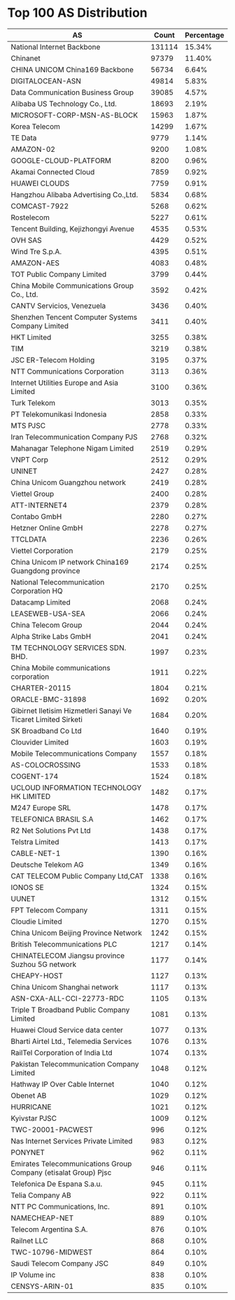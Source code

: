 # Top 100 AS Distribution
| AS | Count | Percentage |
|----|----|----|
| National Internet Backbone | 131114 | 15.34% |
| Chinanet | 97379 | 11.40% |
| CHINA UNICOM China169 Backbone | 56734 | 6.64% |
| DIGITALOCEAN-ASN | 49814 | 5.83% |
| Data Communication Business Group | 39085 | 4.57% |
| Alibaba US Technology Co., Ltd. | 18693 | 2.19% |
| MICROSOFT-CORP-MSN-AS-BLOCK | 15963 | 1.87% |
| Korea Telecom | 14299 | 1.67% |
| TE Data | 9779 | 1.14% |
| AMAZON-02 | 9200 | 1.08% |
| GOOGLE-CLOUD-PLATFORM | 8200 | 0.96% |
| Akamai Connected Cloud | 7859 | 0.92% |
| HUAWEI CLOUDS | 7759 | 0.91% |
| Hangzhou Alibaba Advertising Co.,Ltd. | 5834 | 0.68% |
| COMCAST-7922 | 5268 | 0.62% |
| Rostelecom | 5227 | 0.61% |
| Tencent Building, Kejizhongyi Avenue | 4535 | 0.53% |
| OVH SAS | 4429 | 0.52% |
| Wind Tre S.p.A. | 4395 | 0.51% |
| AMAZON-AES | 4083 | 0.48% |
| TOT Public Company Limited | 3799 | 0.44% |
| China Mobile Communications Group Co., Ltd. | 3592 | 0.42% |
| CANTV Servicios, Venezuela | 3436 | 0.40% |
| Shenzhen Tencent Computer Systems Company Limited | 3411 | 0.40% |
| HKT Limited | 3255 | 0.38% |
| TIM | 3219 | 0.38% |
| JSC ER-Telecom Holding | 3195 | 0.37% |
| NTT Communications Corporation | 3113 | 0.36% |
| Internet Utilities Europe and Asia Limited | 3100 | 0.36% |
| Turk Telekom | 3013 | 0.35% |
| PT Telekomunikasi Indonesia | 2858 | 0.33% |
| MTS PJSC | 2778 | 0.33% |
| Iran Telecommunication Company PJS | 2768 | 0.32% |
| Mahanagar Telephone Nigam Limited | 2519 | 0.29% |
| VNPT Corp | 2512 | 0.29% |
| UNINET | 2427 | 0.28% |
| China Unicom Guangzhou network | 2419 | 0.28% |
| Viettel Group | 2400 | 0.28% |
| ATT-INTERNET4 | 2379 | 0.28% |
| Contabo GmbH | 2280 | 0.27% |
| Hetzner Online GmbH | 2278 | 0.27% |
| TTCLDATA | 2236 | 0.26% |
| Viettel Corporation | 2179 | 0.25% |
| China Unicom IP network China169 Guangdong province | 2174 | 0.25% |
| National Telecommunication Corporation HQ | 2170 | 0.25% |
| Datacamp Limited | 2068 | 0.24% |
| LEASEWEB-USA-SEA | 2066 | 0.24% |
| China Telecom Group | 2044 | 0.24% |
| Alpha Strike Labs GmbH | 2041 | 0.24% |
| TM TECHNOLOGY SERVICES SDN. BHD. | 1997 | 0.23% |
| China Mobile communications corporation | 1911 | 0.22% |
| CHARTER-20115 | 1804 | 0.21% |
| ORACLE-BMC-31898 | 1692 | 0.20% |
| Gibirnet Iletisim Hizmetleri Sanayi Ve Ticaret Limited Sirketi | 1684 | 0.20% |
| SK Broadband Co Ltd | 1640 | 0.19% |
| Clouvider Limited | 1603 | 0.19% |
| Mobile Telecommunications Company | 1557 | 0.18% |
| AS-COLOCROSSING | 1533 | 0.18% |
| COGENT-174 | 1524 | 0.18% |
| UCLOUD INFORMATION TECHNOLOGY HK LIMITED | 1482 | 0.17% |
| M247 Europe SRL | 1478 | 0.17% |
| TELEFONICA BRASIL S.A | 1462 | 0.17% |
| R2 Net Solutions Pvt Ltd | 1438 | 0.17% |
| Telstra Limited | 1413 | 0.17% |
| CABLE-NET-1 | 1390 | 0.16% |
| Deutsche Telekom AG | 1349 | 0.16% |
| CAT TELECOM Public Company Ltd,CAT | 1338 | 0.16% |
| IONOS SE | 1324 | 0.15% |
| UUNET | 1312 | 0.15% |
| FPT Telecom Company | 1311 | 0.15% |
| Cloudie Limited | 1270 | 0.15% |
| China Unicom Beijing Province Network | 1242 | 0.15% |
| British Telecommunications PLC | 1217 | 0.14% |
| CHINATELECOM Jiangsu province Suzhou 5G network | 1177 | 0.14% |
| CHEAPY-HOST | 1127 | 0.13% |
| China Unicom Shanghai network | 1117 | 0.13% |
| ASN-CXA-ALL-CCI-22773-RDC | 1105 | 0.13% |
| Triple T Broadband Public Company Limited | 1081 | 0.13% |
| Huawei Cloud Service data center | 1077 | 0.13% |
| Bharti Airtel Ltd., Telemedia Services | 1076 | 0.13% |
| RailTel Corporation of India Ltd | 1074 | 0.13% |
| Pakistan Telecommunication Company Limited | 1048 | 0.12% |
| Hathway IP Over Cable Internet | 1040 | 0.12% |
| Obenet AB | 1029 | 0.12% |
| HURRICANE | 1021 | 0.12% |
| Kyivstar PJSC | 1009 | 0.12% |
| TWC-20001-PACWEST | 996 | 0.12% |
| Nas Internet Services Private Limited | 983 | 0.12% |
| PONYNET | 962 | 0.11% |
| Emirates Telecommunications Group Company (etisalat Group) Pjsc | 946 | 0.11% |
| Telefonica De Espana S.a.u. | 945 | 0.11% |
| Telia Company AB | 922 | 0.11% |
| NTT PC Communications, Inc. | 891 | 0.10% |
| NAMECHEAP-NET | 889 | 0.10% |
| Telecom Argentina S.A. | 876 | 0.10% |
| Railnet LLC | 868 | 0.10% |
| TWC-10796-MIDWEST | 864 | 0.10% |
| Saudi Telecom Company JSC | 849 | 0.10% |
| IP Volume inc | 838 | 0.10% |
| CENSYS-ARIN-01 | 835 | 0.10% |
